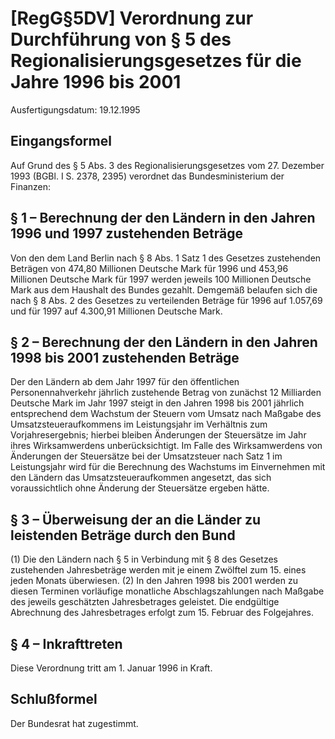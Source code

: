 # [RegG§5DV] Verordnung zur Durchführung von § 5 des Regionalisierungsgesetzes für die Jahre 1996 bis 2001

Ausfertigungsdatum: 19.12.1995

 

## Eingangsformel

Auf Grund des § 5 Abs. 3 des Regionalisierungsgesetzes vom 27. Dezember 1993 (BGBl. I S. 2378, 2395) verordnet das Bundesministerium der Finanzen:


## § 1 – Berechnung der den Ländern in den Jahren 1996 und 1997 zustehenden Beträge

Von den dem Land Berlin nach § 8 Abs. 1 Satz 1 des Gesetzes zustehenden Beträgen von 474,80 Millionen Deutsche Mark für 1996 und 453,96 Millionen Deutsche Mark für 1997 werden jeweils 100 Millionen Deutsche Mark aus dem Haushalt des Bundes gezahlt. Demgemäß belaufen sich die nach § 8 Abs. 2 des Gesetzes zu verteilenden Beträge für 1996 auf 1.057,69 und für 1997 auf 4.300,91 Millionen Deutsche Mark.


## § 2 – Berechnung der den Ländern in den Jahren 1998 bis 2001 zustehenden Beträge

Der den Ländern ab dem Jahr 1997 für den öffentlichen Personennahverkehr jährlich zustehende Betrag von zunächst 12 Milliarden Deutsche Mark im Jahr 1997 steigt in den Jahren 1998 bis 2001 jährlich entsprechend dem Wachstum der Steuern vom Umsatz nach Maßgabe des Umsatzsteueraufkommens im Leistungsjahr im Verhältnis zum Vorjahresergebnis; hierbei bleiben Änderungen der Steuersätze im Jahr ihres Wirksamwerdens unberücksichtigt. Im Falle des Wirksamwerdens von Änderungen der Steuersätze bei der Umsatzsteuer nach Satz 1 im Leistungsjahr wird für die Berechnung des Wachstums im Einvernehmen mit den Ländern das Umsatzsteueraufkommen angesetzt, das sich voraussichtlich ohne Änderung der Steuersätze ergeben hätte.


## § 3 – Überweisung der an die Länder zu leistenden Beträge durch den Bund

(1) Die den Ländern nach § 5 in Verbindung mit § 8 des Gesetzes zustehenden Jahresbeträge werden mit je einem Zwölftel zum 15. eines jeden Monats überwiesen. (2) In den Jahren 1998 bis 2001 werden zu diesen Terminen vorläufige monatliche Abschlagszahlungen nach Maßgabe des jeweils geschätzten Jahresbetrages geleistet. Die endgültige Abrechnung des Jahresbetrages erfolgt zum 15. Februar des Folgejahres.


## § 4 – Inkrafttreten

Diese Verordnung tritt am 1. Januar 1996 in Kraft.


## Schlußformel

Der Bundesrat hat zugestimmt.
